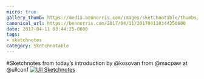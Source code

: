 ```yaml
---
micro: true
gallery_thumb: https://media.bennorris.com/images/sketchnotable/thumbs/ull-2017-sketchnotes-09.jpg
canonical_url: https://bennorris.com/2017/04/11/201704110344250600
date: 2017-04-11 03:44:25-0600
tags:
- sketchnotes
category: Sketchnotable
---
```


#Sketchnotes from today’s introduction by @kosovan from @macpaw at @ullconf [![Ull Sketchnotes](https://media.bennorris.com/images/sketchnotable/ull-2017/ull-2017-sketchnotes-09.jpg)](https://media.bennorris.com/images/sketchnotable/ull-2017/ull-2017-sketchnotes-09.jpg)